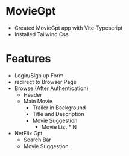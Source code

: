 # MovieGpt

- Created MovieGpt app with Vite-Typescript
- Installed Tailwind Css

# Features

- Login/Sign up Form
- redirect to Browser Page
- Browse (After Authentication)
  - Header
  - Main Movie
    - Trailer in Background
    - Title and Description
    - Movie Suggestion
      - Movie List \* N
- NetFlix Gpt
  - Search Bar
  - Movie Suggestion

